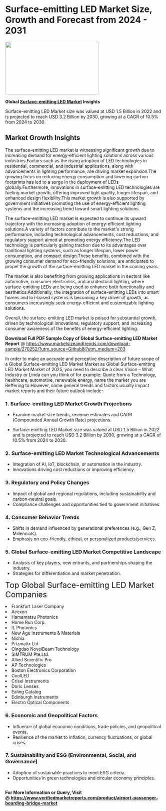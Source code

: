 <H1>Surface-emitting LED Market Size, Growth and Forecast from 2024 - 2031</H1><img class="aligncenter size-medium wp-image-584254" src="https://thirdeyenews.in/wp-content/uploads/2024/09/Global-Market-Research-300x168.jpeg" alt="" width="300" height="168" /><p><strong>Global&nbsp;<a href="https://www.marketsizeandtrends.com/download-sample/270252/?utm_source=Github8j?utm_medium=203">Surface-emitting LED Market</a> Insights</strong></p><p>Surface-emitting LED Market size was valued at USD 1.5 Billion in 2022 and is projected to reach USD 3.2 Billion by 2030, growing at a CAGR of 10.5% from 2024 to 2030.</p><p><h2>Market Growth Insights</h2> <p>The surface-emitting LED market is witnessing significant growth due to increasing demand for energy-efficient lighting solutions across various industries.Factors such as the rising adoption of LED technologies in residential, commercial, and industrial applications, along with advancements in lighting performance, are driving market expansion.The growing focus on reducing energy consumption and lowering carbon footprints has led to a surge in the deployment of LEDs globally.Furthermore, innovations in surface-emitting LED technologies are fueling market growth, offering improved light quality, longer lifespan, and enhanced design flexibility.This market growth is also supported by government initiatives promoting the use of energy-efficient lighting systems and the increasing trend toward smart lighting solutions.</p> <p>The surface-emitting LED market is expected to continue its upward trajectory with the increasing adoption of energy-efficient lighting solutions.A variety of factors contribute to the market's strong performance, including technological advancements, cost reductions, and regulatory support aimed at promoting energy efficiency.The LED technology is particularly gaining traction due to its advantages over traditional lighting systems, such as longer lifespan, lower power consumption, and compact design.These benefits, combined with the growing consumer demand for eco-friendly solutions, are anticipated to propel the growth of the surface-emitting LED market in the coming years.</p> <p>The market is also benefiting from growing applications in sectors like automotive, consumer electronics, and architectural lighting, where surface-emitting LEDs are being used to enhance both functionality and aesthetics.Additionally, the integration of surface-emitting LEDs into smart homes and IoT-based systems is becoming a key driver of growth, as consumers increasingly seek energy-efficient and customizable lighting solutions.</p> <p>Overall, the surface-emitting LED market is poised for substantial growth, driven by technological innovations, regulatory support, and increasing consumer awareness of the benefits of energy-efficient lighting.</p> <p><span class=""><strong>Download Full PDF Sample Copy of Global Surface-emitting LED Market Report</strong> @ <a href="https://www.marketsizeandtrends.com/download-sample/270252/?utm_source=Github8j?utm_medium=203" target="_blank">https://www.marketsizeandtrends.com/download-sample/270252/?utm_source=Github8j?utm_medium=203</a></span></p><p>In order to make an accurate and perceptive description of future scope of a Global&nbsp;Surface-emitting LED Market Market as Global&nbsp;Surface-emitting LED Market Market of 2025, you need to describe a clear Vision &ndash; What Industry or Linda can you think of for example: Quote from a Technology, healthcare, automotive, renewable energy, name the market you are Reffering to.However, some general trends and factors usually impact market reports and their future outlook include:</p><h3>1.&nbsp;<strong>Surface-emitting LED Market Growth Projections</strong></h3><ul><li>Examine market size trends, revenue estimates and CAGR (Compounded Annual Growth Rate) projections.</li><li><p>Surface-emitting LED Market size was valued at USD 1.5 Billion in 2022 and is projected to reach USD 3.2 Billion by 2030, growing at a CAGR of 10.5% from 2024 to 2030.</p></li></ul><h3>2.&nbsp;<strong>Surface-emitting LED Market Technological Advancements</strong></h3><ul><li>Integration of AI, IoT, blockchain, or automation in the industry.</li><li>Innovations driving cost reductions or improving efficiency.</li></ul><h3>3.&nbsp;<strong>Regulatory and Policy Changes</strong></h3><ul><li>Impact of global and regional regulations, including sustainability and carbon-neutral goals.</li><li>Compliance challenges and opportunities tied to government initiatives.</li></ul><h3>4.&nbsp;<strong>Consumer Behavior Trends</strong></h3><ul><li>Shifts in demand influenced by generational preferences (e.g., Gen Z, Millennials).</li><li>Emphasis on eco-friendly, ethical, or personalized products/services.</li></ul><h3>5.&nbsp;<strong>Global Surface-emitting LED Market Competitive Landscape</strong></h3><ul><li>Analysis of key players, new entrants, and partnerships shaping the industry.</li><li>Strategies for differentiation and market penetration.</li></ul><p data-pm-slice="1 1 []"><span style="color: inherit; font-family: inherit; font-size: 25px;">Top Global Surface-emitting LED Market Companies</span></p><div class="" data-test-id=""><p><li>Frankfurt Laser Company</li><li> Acexon</li><li> Hamamatsu Photonics</li><li> Home Run Corp.</li><li> IL Photonics</li><li> New Age Instruments & Materials</li><li> Nichia</li><li> Prizmatix Ltd.</li><li> Qingdao NovelBeam Technology</li><li> SIMTRUM Pte.Ltd.</li><li> Allied Scientific Pro</li><li> AP Technologies</li><li> Boston Electronics Corporation</li><li> CoolLED</li><li> Crisel Instruments</li><li> Doric Lenses</li><li> Ealing Catalog</li><li> Edinburgh Instruments</li><li> Electro Optical Components</li></p></div><h3>6.&nbsp;<strong>Economic and Geopolitical Factors</strong></h3><ul><li>Influence of global economic conditions, trade policies, and geopolitical events.</li><li>Resilience of the market to inflation, currency fluctuations, or global crises.</li></ul><h3>7.&nbsp;<strong>Sustainability and ESG (Environmental, Social, and Governance)</strong></h3><ul><li>Adoption of sustainable practices to meet ESG criteria.</li><li>Opportunities in green technologies and circular economy principles.</li></ul><h2><strong style="font-size: 14px;">For More Information or Query, Visit @&nbsp;</strong><a style="background-color: #ffffff; font-size: 14px;" href="https://www.marketsizeandtrends.com/report/surface-emitting-led-market/" target="_blank">https://www.verifiedmarketreports.com/product/airport-passenger-boarding-bridge-market</a></h2>